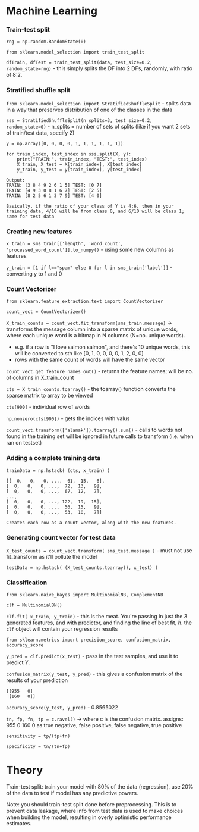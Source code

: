 # Machine Learning

### Train-test split
`rng = np.random.RandomState(0)`

`from sklearn.model_selection import train_test_split`

`dfTrain, dfTest = train_test_split(data, test_size=0.2, random_state=rng)` - this simply splits the DF into 2 DFs, randomly, with ratio of 8:2. 

### Stratified shuffle split
`from sklearn.model_selection import StratifiedShuffleSplit` - splits data in a way that preserves distribution of one of the classes in the data 

`sss = StratifiedShuffleSplit(n_splits=3, test_size=0.2, random_state=0)` - n_splits = number of sets of splits (like if you want 2 sets of train/test data, specify 2) 

```
y = np.array([0, 0, 0, 0, 1, 1, 1, 1, 1, 1])

for train_index, test_index in sss.split(X, y):
    print("TRAIN:", train_index, "TEST:", test_index)
    X_train, X_test = X[train_index], X[test_index]
    y_train, y_test = y[train_index], y[test_index]

Output:
TRAIN: [3 8 4 9 2 6 1 5] TEST: [0 7]
TRAIN: [4 9 3 0 8 1 6 7] TEST: [2 5]
TRAIN: [8 2 5 6 1 3 7 9] TEST: [4 0]

Basically, if the ratio of your class of Y is 4:6, then in your training data, 4/10 will be from class 0, and 6/10 will be class 1; same for test data
```

### Creating new features
`x_train = sms_train[['length', 'word_count', 'processed_word_count']].to_numpy()` - using some new columns as features

`y_train = [1 if l=="spam" else 0 for l in sms_train['label']]` - converting y to 1 and 0


### Count Vectorizer
`from sklearn.feature_extraction.text import CountVectorizer`

`count_vect = CountVectorizer()`

`X_train_counts = count_vect.fit_transform(sms_train.message)` -> transforms the message column into a sparse matrix of unique words, where each unique word is a bitmap in N columns (N=no. unique words). 
- e.g. if a row is "I love salmon salmon", and there's 10 unique words, this will be converted to sth like [0, 1, 0, 0, 0, 0, 1, 2, 0, 0] 
- rows with the same count of words will have the same vector

`count_vect.get_feature_names_out()` - returns the feature names; will be no. of columns in X_train_count

`cts = X_train_counts.toarray()` - the toarray() function converts the sparse matrix to array to be viewed

`cts[900]` - individual row of words 

`np.nonzero(cts[900])` - gets the indices with valus 

`count_vect.transform(['alamak']).toarray().sum()` - calls to words not found in the training set will be ignored in future calls to transform (i.e. when ran on testset)

### Adding a complete training data
`trainData = np.hstack( (cts, x_train) )`

```
[[  0,   0,   0, ...,  61,  15,   6],
[  0,   0,   0, ...,  72,  13,   9],
[  0,   0,   0, ...,  67,  12,   7],
...,
[  0,   0,   0, ..., 122,  19,  15],
[  0,   0,   0, ...,  56,  15,   9],
[  0,   0,   0, ...,  53,  10,   7]]

Creates each row as a count vector, along with the new features. 
```

### Generating count vector for test data 
`X_test_counts = count_vect.transform( sms_test.message )` - must not use fit_transform as it'll pollute the model  

`testData = np.hstack( (X_test_counts.toarray(), x_test) )`

### Classification 
`from sklearn.naive_bayes import MultinomialNB, ComplementNB`

`clf = MultinomialBN()`

`clf.fit( x_train, y_train)` - this is the meat. You're passing in just the 3 generated features, and with predictor, and finding the line of best fit, $\hat{h}$. the `clf` object will contain your regression results 

`from sklearn.metrics import precision_score, confusion_matrix, accuracy_score`

`y_pred = clf.predict(x_test)` - pass in the test samples, and use it to predict Y. 

`confusion_matrix(y_test, y_pred)` - this gives a confusion matrix of the results of your prediction
```
[[955   0]
 [160   0]]
```

`accuracy_score(y_test, y_pred)` - 0.8565022

`tn, fp, fn, tp = c.ravel()` -> where c is the confusion matrix. assigns: 955 0 160 0 as true negative, false positive, false negative, true positive

`sensitivity = tp/(tp+fn)`

`specificity = tn/(tn+fp)`



# Theory
Train-test split: train your model with 80% of the data (regression), use 20% of the data to test if model has any predictive powers. 

Note: you should train-test split done before preprocessing. This is to prevent data leakage, where info from test data is used to make choices when building the model, resulting in overly optimistic performance estimates. 